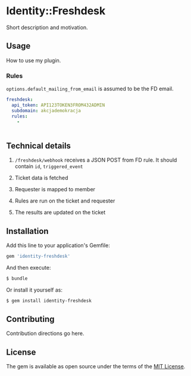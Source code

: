 # Identity::Freshdesk
Short description and motivation.

## Usage
How to use my plugin.

### Rules

`options.default_mailing_from_email` is assumed to be the FD email.


```yaml
freshdesk:
  api_token: API123TOKEN3FROM432ADMIN
  subdomain: akcjademokracja
  rules:
    - 
    
```

## Technical details

1. `/freshdesk/webhook` receives a JSON POST from FD rule. It should contain `id`, `triggered_event`

2. Ticket data is fetched

3. Requester is mapped to member

4. Rules are run on the ticket and requester

5. The results are updated on the ticket


## Installation
Add this line to your application's Gemfile:

```ruby
gem 'identity-freshdesk'
```

And then execute:
```bash
$ bundle
```

Or install it yourself as:
```bash
$ gem install identity-freshdesk
```

## Contributing
Contribution directions go here.

## License
The gem is available as open source under the terms of the [MIT License](https://opensource.org/licenses/MIT).


